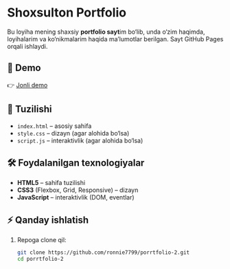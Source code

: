 # Shoxsulton Portfolio

Bu loyiha mening shaxsiy **portfolio sayt**im bo‘lib, unda o‘zim haqimda, loyihalarim va ko‘nikmalarim haqida ma’lumotlar berilgan. Sayt GitHub Pages orqali ishlaydi.

## 🚀 Demo
👉 [Jonli demo](https://ronnie7799.github.io/porrtfolio-2/)
## 📂 Tuzilishi
- `index.html` – asosiy sahifa
- `style.css` – dizayn (agar alohida bo‘lsa)
- `script.js` – interaktivlik (agar alohida bo‘lsa)

## 🛠 Foydalanilgan texnologiyalar
- **HTML5** – sahifa tuzilishi
- **CSS3** (Flexbox, Grid, Responsive) – dizayn
- **JavaScript** – interaktivlik (DOM, eventlar)

## ⚡ Qanday ishlatish
1. Repoga clone qil:
   ```bash
   git clone https://github.com/ronnie7799/porrtfolio-2.git
   cd porrtfolio-2

